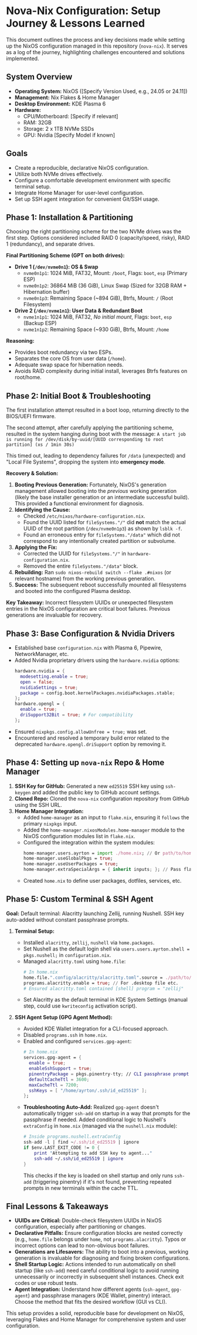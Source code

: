 # Nova-Nix Configuration: Setup Journey & Lessons Learned

This document outlines the process and key decisions made while setting up the NixOS configuration managed in this repository (`nova-nix`). It serves as a log of the journey, highlighting challenges encountered and solutions implemented.

## System Overview

*   **Operating System:** NixOS ([Specify Version Used, e.g., 24.05 or 24.11])
*   **Management:** Nix Flakes & Home Manager
*   **Desktop Environment:** KDE Plasma 6
*   **Hardware:**
    *   CPU/Motherboard: [Specify if relevant]
    *   RAM: 32GB
    *   Storage: 2 x 1TB NVMe SSDs
    *   GPU: Nvidia [Specify Model if known]

## Goals

*   Create a reproducible, declarative NixOS configuration.
*   Utilize both NVMe drives effectively.
*   Configure a comfortable development environment with specific terminal setup.
*   Integrate Home Manager for user-level configuration.
*   Set up SSH agent integration for convenient Git/SSH usage.

## Phase 1: Installation & Partitioning

Choosing the right partitioning scheme for the two NVMe drives was the first step. Options considered included RAID 0 (capacity/speed, risky), RAID 1 (redundancy), and separate drives.

**Final Partitioning Scheme (GPT on both drives):**

*   **Drive 1 (`/dev/nvme0n1`): OS & Swap**
    *   `nvme0n1p1`: 1024 MiB, FAT32, Mount: `/boot`, Flags: `boot`, `esp` (Primary ESP)
    *   `nvme0n1p2`: 36864 MiB (36 GiB), Linux Swap (Sized for 32GB RAM + Hibernation buffer)
    *   `nvme0n1p3`: Remaining Space (~894 GiB), Btrfs, Mount: `/` (Root Filesystem)
*   **Drive 2 (`/dev/nvme1n1`): User Data & Redundant Boot**
    *   `nvme1n1p1`: 1024 MiB, FAT32, *No initial mount*, Flags: `boot`, `esp` (Backup ESP)
    *   `nvme1n1p2`: Remaining Space (~930 GiB), Btrfs, Mount: `/home`

**Reasoning:**
*   Provides boot redundancy via two ESPs.
*   Separates the core OS from user data (`/home`).
*   Adequate swap space for hibernation needs.
*   Avoids RAID complexity during initial install, leverages Btrfs features on root/home.

## Phase 2: Initial Boot & Troubleshooting

The first installation attempt resulted in a boot loop, returning directly to the BIOS/UEFI firmware.

The second attempt, after carefully applying the partitioning scheme, resulted in the system hanging during boot with the message:
`A start job is running for /dev/disk/by-uuid/[UUID corresponding to root partition] (xs / 1min 30s)`

This timed out, leading to dependency failures for `/data` (unexpected) and "Local File Systems", dropping the system into **emergency mode**.

**Recovery & Solution:**

1.  **Booting Previous Generation:** Fortunately, NixOS's generation management allowed booting into the *previous* working generation (likely the base installer generation or an intermediate successful build). This provided a functional environment for diagnosis.
2.  **Identifying the Cause:**
    *   Checked `/etc/nixos/hardware-configuration.nix`.
    *   Found the UUID listed for `fileSystems."/"` did **not** match the actual UUID of the root partition (`/dev/nvme0n1p3`) as shown by `lsblk -f`.
    *   Found an erroneous entry for `fileSystems."/data"` which did not correspond to any intentionally created partition or subvolume.
3.  **Applying the Fix:**
    *   Corrected the UUID for `fileSystems."/"` in `hardware-configuration.nix`.
    *   Removed the entire `fileSystems."/data"` block.
4.  **Rebuilding:** Ran `sudo nixos-rebuild switch --flake .#nixos` (or relevant hostname) from the working previous generation.
5.  **Success:** The subsequent reboot successfully mounted all filesystems and booted into the configured Plasma desktop.

**Key Takeaway:** Incorrect filesystem UUIDs or unexpected filesystem entries in the NixOS configuration are critical boot failures. Previous generations are invaluable for recovery.

## Phase 3: Base Configuration & Nvidia Drivers

*   Established base `configuration.nix` with Plasma 6, Pipewire, NetworkManager, etc.
*   Added Nvidia proprietary drivers using the `hardware.nvidia` options:
    ```nix
    hardware.nvidia = {
      modesetting.enable = true;
      open = false;
      nvidiaSettings = true;
      package = config.boot.kernelPackages.nvidiaPackages.stable;
    };
    hardware.opengl = {
      enable = true;
      driSupport32Bit = true; # For compatibility
    };
    ```
*   Ensured `nixpkgs.config.allowUnfree = true;` was set.
*   Encountered and resolved a temporary build error related to the deprecated `hardware.opengl.driSupport` option by removing it.

## Phase 4: Setting up `nova-nix` Repo & Home Manager

1.  **SSH Key for GitHub:** Generated a new `ed25519` SSH key using `ssh-keygen` and added the public key to GitHub account settings.
2.  **Cloned Repo:** Cloned the `nova-nix` configuration repository from GitHub using the SSH URL.
3.  **Home Manager Integration:**
    *   Added `home-manager` as an input to `flake.nix`, ensuring it `follows` the primary `nixpkgs` input.
    *   Added the `home-manager.nixosModules.home-manager` module to the NixOS configuration modules list in `flake.nix`.
    *   Configured the integration within the system modules:
        ```nix
        home-manager.users.ayrton = import ./home.nix; // Or path/to/home.nix
        home-manager.useGlobalPkgs = true;
        home-manager.useUserPackages = true;
        home-manager.extraSpecialArgs = { inherit inputs; }; // Pass flake inputs if needed
        ```
    *   Created `home.nix` to define user packages, dotfiles, services, etc.

## Phase 5: Custom Terminal & SSH Agent

**Goal:** Default terminal: Alacritty launching Zellij, running Nushell. SSH key auto-added without constant passphrase prompts.

1.  **Terminal Setup:**
    *   Installed `alacritty`, `zellij`, `nushell` via `home.packages`.
    *   Set Nushell as the default login shell via `users.users.ayrton.shell = pkgs.nushell;` in `configuration.nix`.
    *   Managed `alacritty.toml` using `home.file`:
        ```nix
        # In home.nix
        home.file.".config/alacritty/alacritty.toml".source = ./path/to/alacritty.toml;
        programs.alacritty.enable = true; // For .desktop file etc.
        # Ensured alacritty.toml contained [shell] program = "zellij"
        ```
    *   Set Alacritty as the default terminal in KDE System Settings (manual step, could use `kwriteconfig` activation script).

2.  **SSH Agent Setup (GPG Agent Method):**
    *   Avoided KDE Wallet integration for a CLI-focused approach.
    *   Disabled `programs.ssh` in `home.nix`.
    *   Enabled and configured `services.gpg-agent`:
        ```nix
        # In home.nix
        services.gpg-agent = {
          enable = true;
          enableSshSupport = true;
          pinentryPackage = pkgs.pinentry-tty; // CLI passphrase prompt
          defaultCacheTtl = 3600;
          maxCacheTtl = 7200;
          sshKeys = [ "/home/ayrton/.ssh/id_ed25519" ];
        };
        ```
    *   **Troubleshooting Auto-Add:** Realized `gpg-agent` doesn't automatically trigger `ssh-add` on startup in a way that prompts for the passphrase if needed. Added conditional logic to Nushell's `extraConfig` in `home.nix` (managed via the `nushell.nix` module):
        ```nix
        # Inside programs.nushell.extraConfig
        ssh-add -l | find ~/.ssh/id_ed25519 | ignore
        if $env.LAST_EXIT_CODE != 0 {
            print "Attempting to add SSH key to agent..."
            ssh-add ~/.ssh/id_ed25519 | ignore
        }
        ```
        This checks if the key is loaded on shell startup and only runs `ssh-add` (triggering pinentry) if it's not found, preventing repeated prompts in new terminals within the cache TTL.

## Final Lessons & Takeaways

*   **UUIDs are Critical:** Double-check filesystem UUIDs in NixOS configuration, especially after partitioning or changes.
*   **Declarative Pitfalls:** Ensure configuration blocks are nested correctly (e.g., `home.file` belongs under `home`, not `programs.alacritty`). Typos or incorrect options can lead to non-obvious boot failures.
*   **Generations are Lifesavers:** The ability to boot into a previous, working generation is invaluable for diagnosing and fixing broken configurations.
*   **Shell Startup Logic:** Actions intended to run automatically on shell startup (like `ssh-add`) need careful conditional logic to avoid running unnecessarily or incorrectly in subsequent shell instances. Check exit codes or use robust tests.
*   **Agent Integration:** Understand how different agents (`ssh-agent`, `gpg-agent`) and passphrase managers (KDE Wallet, pinentry) interact. Choose the method that fits the desired workflow (GUI vs CLI).

This setup provides a solid, reproducible base for development on NixOS, leveraging Flakes and Home Manager for comprehensive system and user configuration.